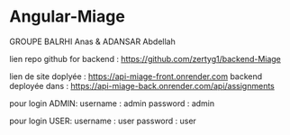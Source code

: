# Angular-Miage

GROUPE BALRHI Anas & ADANSAR Abdellah


lien repo github for backend : https://github.com/zertyg1/backend-Miage


lien de site doplyée : https://api-miage-front.onrender.com
backend deployée dans : https://api-miage-back.onrender.com/api/assignments

pour login ADMIN:
username : admin                   password : admin

pour login USER:
username : user                      password : user

